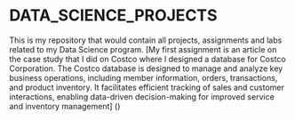 # DATA_SCIENCE_PROJECTS
This is my repository that would contain all projects, assignments and labs related to my Data Science program.
[My first assignment is an article on the case study that I did on Costco where I designed a database for Costco Corporation. The Costco database is designed to manage and analyze key business operations, including member information, orders, transactions, and product inventory. It facilitates efficient tracking of sales and customer interactions, enabling data-driven decision-making for improved service and inventory management] ()
